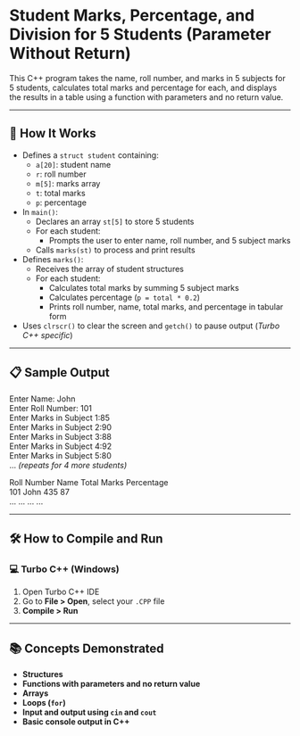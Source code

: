 # Student Marks, Percentage, and Division for 5 Students (Parameter Without Return)

This C++ program takes the name, roll number, and marks in 5 subjects for 5 students, calculates total marks and percentage for each, and displays the results in a table using a function with parameters and no return value.

---

## 🚀 How It Works

- Defines a `struct student` containing:
  - `a[20]`: student name
  - `r`: roll number
  - `m[5]`: marks array
  - `t`: total marks
  - `p`: percentage
- In `main()`:
  - Declares an array `st[5]` to store 5 students
  - For each student:
    - Prompts the user to enter name, roll number, and 5 subject marks
  - Calls `marks(st)` to process and print results
- Defines `marks()`:
  - Receives the array of student structures
  - For each student:
    - Calculates total marks by summing 5 subject marks
    - Calculates percentage (`p = total * 0.2`)
    - Prints roll number, name, total marks, and percentage in tabular form
- Uses `clrscr()` to clear the screen and `getch()` to pause output (*Turbo C++ specific*)

---

## 📋 Sample Output

Enter Name: John  
Enter Roll Number: 101  
Enter Marks in Subject 1:85  
Enter Marks in Subject 2:90  
Enter Marks in Subject 3:88  
Enter Marks in Subject 4:92  
Enter Marks in Subject 5:80  
... *(repeats for 4 more students)*  

Roll Number   Name        Total Marks   Percentage  
101           John            435           87  
...           ...             ...           ...

---

## 🛠️ How to Compile and Run

### 💻 Turbo C++ (Windows)

1. Open Turbo C++ IDE  
2. Go to **File > Open**, select your `.CPP` file  
3. **Compile > Run**

---

## 📚 Concepts Demonstrated
- **Structures**
- **Functions with parameters and no return value**
- **Arrays**
- **Loops (`for`)**
- **Input and output using `cin` and `cout`**
- **Basic console output in C++**
